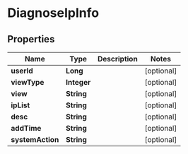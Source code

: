 

# DiagnoseIpInfo


## Properties

Name | Type | Description | Notes
------------ | ------------- | ------------- | -------------
**userId** | **Long** |  |  [optional]
**viewType** | **Integer** |  |  [optional]
**view** | **String** |  |  [optional]
**ipList** | **String** |  |  [optional]
**desc** | **String** |  |  [optional]
**addTime** | **String** |  |  [optional]
**systemAction** | **String** |  |  [optional]



